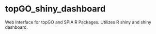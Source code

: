 # topGO_shiny_dashboard
Web Interface for topGO and SPIA R Packages. Utilizes R shiny and shiny dashboard.
